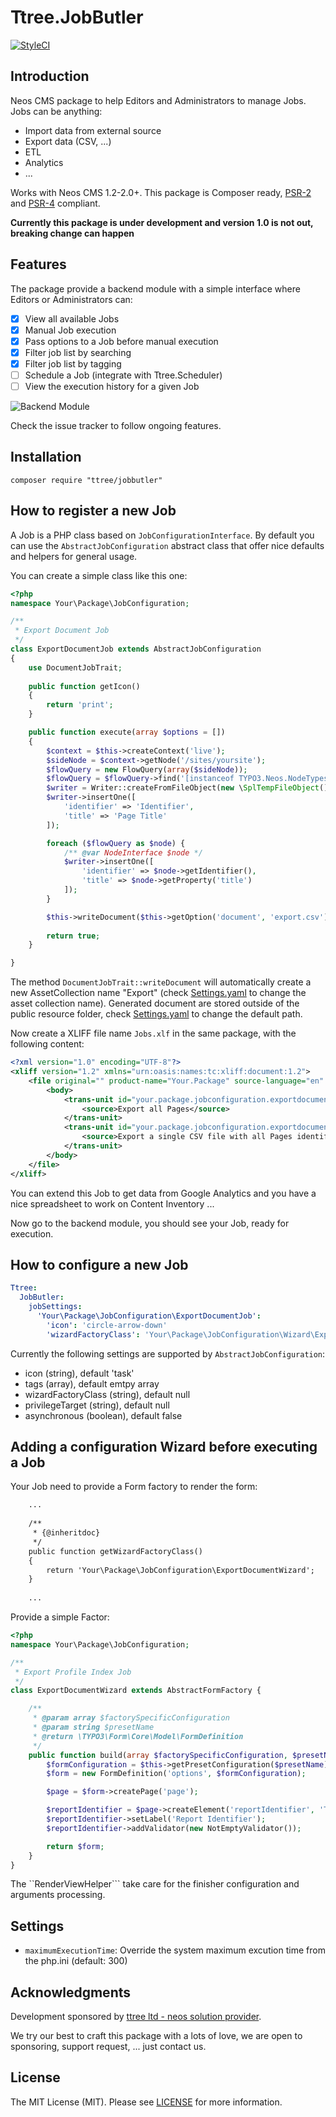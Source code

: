 Ttree.JobButler
===============

[![StyleCI](https://styleci.io/repos/45913813/shield)](https://styleci.io/repos/45913813)

Introduction
------------

Neos CMS package to help Editors and Administrators to manage Jobs. Jobs can be anything:

- Import data from external source
- Export data (CSV, ...)
- ETL
- Analytics
- ...

Works with Neos CMS 1.2-2.0+. This package is Composer ready, [PSR-2] and [PSR-4] compliant.

**Currently this package is under development and version 1.0 is not out, breaking change can happen**

Features
--------

The package provide a backend module with a simple interface where Editors or Administrators can:

- [x] View all available Jobs
- [x] Manual Job execution
- [x] Pass options to a Job before manual execution
- [x] Filter job list by searching
- [x] Filter job list by tagging
- [ ] Schedule a Job (integrate with Ttree.Scheduler)
- [ ] View the execution history for a given Job

![Backend Module](http://g.recordit.co/N0U74HQIY7.gif)

Check the issue tracker to follow ongoing features.

Installation
------------

```
composer require "ttree/jobbutler"
```

How to register a new Job
-------------------------

A Job is a PHP class based on ```JobConfigurationInterface```. By default you can use the ```AbstractJobConfiguration```
abstract class that offer nice defaults and helpers for general usage.

You can create a simple class like this one:

```php
<?php
namespace Your\Package\JobConfiguration;

/**
 * Export Document Job
 */
class ExportDocumentJob extends AbstractJobConfiguration
{
    use DocumentJobTrait;
    
    public function getIcon()
    {
        return 'print';
    }

    public function execute(array $options = [])
    {
        $context = $this->createContext('live');
        $sideNode = $context->getNode('/sites/yoursite');
        $flowQuery = new FlowQuery(array($sideNode));
        $flowQuery = $flowQuery->find('[instanceof TYPO3.Neos.NodeTypes:Page]');
        $writer = Writer::createFromFileObject(new \SplTempFileObject());
        $writer->insertOne([
            'identifier' => 'Identifier',
            'title' => 'Page Title'
        ]);

        foreach ($flowQuery as $node) {
            /** @var NodeInterface $node */
            $writer->insertOne([
                'identifier' => $node->getIdentifier(),
                'title' => $node->getProperty('title')
            ]);
        }

        $this->writeDocument($this->getOption('document', 'export.csv'), $writer);
        
        return true;
    }

}

```

The method ```DocumentJobTrait::writeDocument``` will automatically create a new AssetCollection name "Export"
(check [Settings.yaml](Settings.yaml) to change the asset collection name). Generated document are stored outside
of the public resource folder, check [Settings.yaml](Settings.yaml) to change the default path. 

Now create a XLIFF file name ```Jobs.xlf``` in the same package, with the following content:

```xml
<?xml version="1.0" encoding="UTF-8"?>
<xliff version="1.2" xmlns="urn:oasis:names:tc:xliff:document:1.2">
    <file original="" product-name="Your.Package" source-language="en" datatype="plaintext">
        <body>
            <trans-unit id="your.package.jobconfiguration.exportdocumentjob.name" xml:space="preserve">
				<source>Export all Pages</source>
			</trans-unit>
			<trans-unit id="your.package.jobconfiguration.exportdocumentjob.description" xml:space="preserve">
				<source>Export a single CSV file with all Pages identifier and title.</source>
			</trans-unit>
        </body>
    </file>
</xliff>
```

You can extend this Job to get data from Google Analytics and you have a nice spreadsheet to work on Content Inventory ...

Now go to the backend module, you should see your Job, ready for execution.

How to configure a new Job
--------------------------

```yaml
Ttree:
  JobButler:
    jobSettings:
      'Your\Package\JobConfiguration\ExportDocumentJob':
        'icon': 'circle-arrow-down'
        'wizardFactoryClass': 'Your\Package\JobConfiguration\Wizard\ExportProfileByReportWizard'
```

Currently the following settings are supported by ```AbstractJobConfiguration```:

- icon (string), default 'task'
- tags (array), default emtpy array
- wizardFactoryClass (string), default null
- privilegeTarget (string), default null
- asynchronous (boolean), default false

Adding a configuration Wizard before executing a Job
----------------------------------------------------

Your Job need to provide a Form factory to render the form:

```xml
    ...
    
    /**
     * {@inheritdoc}
     */
    public function getWizardFactoryClass()
    {
        return 'Your\Package\JobConfiguration\ExportDocumentWizard';
    }
    
    ...
```

Provide a simple Factor:

```php
<?php
namespace Your\Package\JobConfiguration;

/**
 * Export Profile Index Job
 */
class ExportDocumentWizard extends AbstractFormFactory {

    /**
     * @param array $factorySpecificConfiguration
     * @param string $presetName
     * @return \TYPO3\Form\Core\Model\FormDefinition
     */
    public function build(array $factorySpecificConfiguration, $presetName) {
        $formConfiguration = $this->getPresetConfiguration($presetName);
        $form = new FormDefinition('options', $formConfiguration);

        $page = $form->createPage('page');

        $reportIdentifier = $page->createElement('reportIdentifier', 'TYPO3.Form:SingleLineText');
        $reportIdentifier->setLabel('Report Identifier');
        $reportIdentifier->addValidator(new NotEmptyValidator());

        return $form;
    }
}

``` 

The ``RenderViewHelper``` take care for the finisher configuration and arguments processing.

Settings
--------

- ```maximumExecutionTime```: Override the system maximum excution time from the php.ini (default: 300)

Acknowledgments
---------------

Development sponsored by [ttree ltd - neos solution provider](http://ttree.ch).

We try our best to craft this package with a lots of love, we are open to sponsoring, support request, ... just contact us.

License
-------

The MIT License (MIT). Please see [LICENSE](LICENSE) for more information.

[PSR-2]: http://www.php-fig.org/psr/psr-2/
[PSR-4]: http://www.php-fig.org/psr/psr-4/
